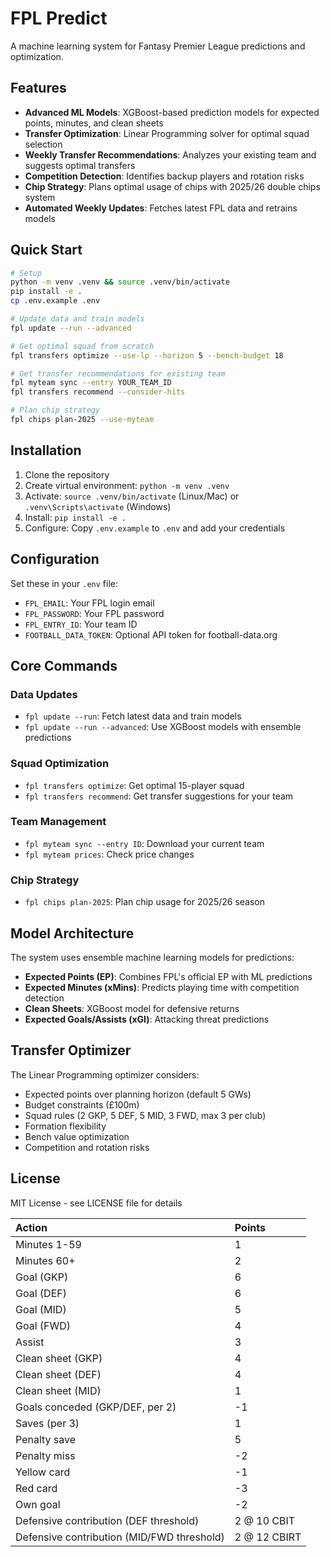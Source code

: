 # FPL Predict

A machine learning system for Fantasy Premier League predictions and optimization.

## Features

- **Advanced ML Models**: XGBoost-based prediction models for expected points, minutes, and clean sheets
- **Transfer Optimization**: Linear Programming solver for optimal squad selection  
- **Weekly Transfer Recommendations**: Analyzes your existing team and suggests optimal transfers
- **Competition Detection**: Identifies backup players and rotation risks
- **Chip Strategy**: Plans optimal usage of chips with 2025/26 double chips system
- **Automated Weekly Updates**: Fetches latest FPL data and retrains models

## Quick Start

```bash
# Setup
python -m venv .venv && source .venv/bin/activate
pip install -e .
cp .env.example .env

# Update data and train models
fpl update --run --advanced

# Get optimal squad from scratch
fpl transfers optimize --use-lp --horizon 5 --bench-budget 18

# Get transfer recommendations for existing team
fpl myteam sync --entry YOUR_TEAM_ID
fpl transfers recommend --consider-hits

# Plan chip strategy
fpl chips plan-2025 --use-myteam
```

## Installation

1. Clone the repository
2. Create virtual environment: `python -m venv .venv`
3. Activate: `source .venv/bin/activate` (Linux/Mac) or `.venv\Scripts\activate` (Windows)
4. Install: `pip install -e .`
5. Configure: Copy `.env.example` to `.env` and add your credentials

## Configuration

Set these in your `.env` file:
- `FPL_EMAIL`: Your FPL login email
- `FPL_PASSWORD`: Your FPL password  
- `FPL_ENTRY_ID`: Your team ID
- `FOOTBALL_DATA_TOKEN`: Optional API token for football-data.org

## Core Commands

### Data Updates
- `fpl update --run`: Fetch latest data and train models
- `fpl update --run --advanced`: Use XGBoost models with ensemble predictions

### Squad Optimization
- `fpl transfers optimize`: Get optimal 15-player squad
- `fpl transfers recommend`: Get transfer suggestions for your team

### Team Management
- `fpl myteam sync --entry ID`: Download your current team
- `fpl myteam prices`: Check price changes

### Chip Strategy
- `fpl chips plan-2025`: Plan chip usage for 2025/26 season

## Model Architecture

The system uses ensemble machine learning models for predictions:
- **Expected Points (EP)**: Combines FPL's official EP with ML predictions
- **Expected Minutes (xMins)**: Predicts playing time with competition detection
- **Clean Sheets**: XGBoost model for defensive returns
- **Expected Goals/Assists (xGI)**: Attacking threat predictions

## Transfer Optimizer

The Linear Programming optimizer considers:
- Expected points over planning horizon (default 5 GWs)
- Budget constraints (£100m)
- Squad rules (2 GKP, 5 DEF, 5 MID, 3 FWD, max 3 per club)
- Formation flexibility
- Bench value optimization
- Competition and rotation risks

## License

MIT License - see LICENSE file for details

<!-- SCORING_TABLE_START -->

| Action                                     | Points       |
|:-------------------------------------------|:-------------|
| Minutes 1-59                               | 1            |
| Minutes 60+                                | 2            |
| Goal (GKP)                                 | 6            |
| Goal (DEF)                                 | 6            |
| Goal (MID)                                 | 5            |
| Goal (FWD)                                 | 4            |
| Assist                                     | 3            |
| Clean sheet (GKP)                          | 4            |
| Clean sheet (DEF)                          | 4            |
| Clean sheet (MID)                          | 1            |
| Goals conceded (GKP/DEF, per 2)            | -1           |
| Saves (per 3)                              | 1            |
| Penalty save                               | 5            |
| Penalty miss                               | -2           |
| Yellow card                                | -1           |
| Red card                                   | -3           |
| Own goal                                   | -2           |
| Defensive contribution (DEF threshold)     | 2 @ 10 CBIT  |
| Defensive contribution (MID/FWD threshold) | 2 @ 12 CBIRT |

<!-- SCORING_TABLE_END -->
